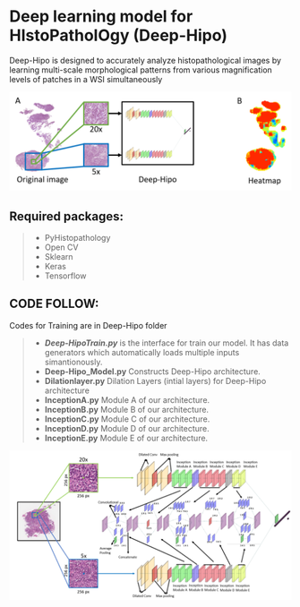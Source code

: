 # Deep learning model for HIstoPatholOgy (Deep-Hipo)
Deep-Hipo is designed to accurately analyze histopathological images by learning multi-scale morphological patterns from various magnification levels of patches in a WSI simultaneously

![Alt text](Deep-Hipo/figures/Deep_Hipo_overview.png?raw=true "Framework")


## Required packages:
> - PyHistopathology
> - Open CV
> - Sklearn
> - Keras
> - Tensorflow

## CODE FOLLOW:
Codes for Training are in Deep-Hipo folder
> - **_Deep-HipoTrain.py_** is the interface for train our model. It has data generators which automatically loads multiple inputs simantionously. 
> - **Deep-Hipo_Model.py** Constructs Deep-Hipo architecture.
> - **Dilationlayer.py** Dilation Layers (intial layers) for Deep-Hipo architecture
> - **InceptionA.py** Module A of our architecture.
> - **InceptionB.py** Module B of our architecture.
> - **InceptionC.py** Module C of our architecture.
> - **InceptionD.py** Module D of our architecture.
> - **InceptionE.py** Module E of our architecture.

![Alt text](Deep-Hipo/figures/fig3.PNG?raw=true "Framework")
